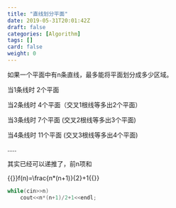 ```yaml
---
title: "直线划分平面"
date: 2019-05-31T20:01:42Z
draft: false
categories: [Algorithm]
tags: []
card: false
weight: 0
---
```


如果一个平面中有n条直线，最多能将平面划分成多少区域。

<!--more-->

当1条线时  2个平面

当2条线时  4个平面（交叉1根线等多出2个平面）

当3条线时  7个平面  (交叉2根线等多出3个平面)

当4条线时  11个平面 (交叉3根线等多出4个平面)

.....

其实已经可以递推了，前n项和

{{<latex>}}f(n)=\frac{n*(n+1)}{2}+1{{</latex>}}

```cpp
while(cin>>n)
    cout<<n*(n+1)/2+1<<endl;
```

